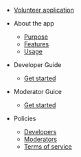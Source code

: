 * [Volunteer application](apply.md)

* About the app
  * [Purpose](about/purpose.md)
  * [Features](about/features.md)
  * [Usage](about/usage.md)

* Developer Guide
  * [Get started](developers/get-started.md)

* Moderator Guice
  * [Get started](moderators/get-started.md)
  
* Policies
  * [Developers](policies/developers.md)
  * [Moderators](policies/moderators.md)
  * [Terms of service](policies/tos.md)